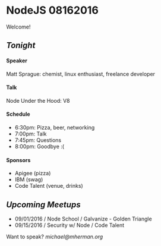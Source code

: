 # NodeJS 08162016

Welcome!

## _Tonight_

#### Speaker

Matt Sprague: chemist, linux enthusiast, freelance developer

#### Talk

Node Under the Hood: V8

#### Schedule

- 6:30pm: Pizza, beer, networking  
- 7:00pm: Talk  
- 7:45pm: Questions
- 8:00pm: Goodbye :(

#### Sponsors

- Apigee (pizza)
- IBM (swag)
- Code Talent (venue, drinks)

## _Upcoming Meetups_

- 09/01/2016 / Node School	/ Galvanize - Golden Triangle
- 09/15/2016 / Security w/ Node	/ Code Talent

Want to speak? _michael@mherman.org_
